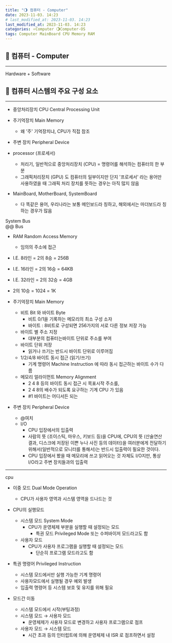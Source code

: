 ```yaml
---
title: "🌖 컴퓨터 - Computer"
date: 2023-11-03. 14:23
# last_modified_at: 2023-11-03. 14:23
last_modified_at: 2023-11-03. 14:23
categories: ⭐Computer 🌖Computer-OS
tags: Computer MainBoard CPU Memory RAM
---
```


## 💫 컴퓨터 - Computer

---

Hardware + Software  

## 💫 컴퓨터 시스템의 주요 구성 요소

---

- 중앙처리장치 CPU Central Processing Unit
- 주기억장치 Main Memory
  - 왜 '주' 기억장치냐, CPU가 직접 참조
- 주변 장치 Peripheral Device

- processor (프로세서)
  - 처리기, 일반적으로 중앙처리장치 (CPU) = 명령어를 해석하는 컴퓨터의 한 부분  
  - 그래픽처리장치 (GPU) 도 컴퓨터의 일부이지만 단지 '프로세서' 라는 용어만 사용하였을 때 그래픽 처리 장치를 뜻하는 경우는 아직 많지 않음  

- MainBoard, MotherBoard, SystemBoard
  - 다 똑같은 용어, 우리나라는 보통 메인보드라 칭하고, 해외에서는 마더보드라 칭하는 경우가 많음

System Bus  
@@ Bus  

- RAM Random Access Memory  
  - 임의의 주소에 접근  

- I.E. 8라인 = 2의 8승 = 256B  
- I.E. 16라인 = 2의 16승 = 64KB  
- I.E. 32라인 = 2의 32승 = 4GB  
- 2의 10승 = 1024 = 1K  

- 주기억장치 Main Memory
  - 비트 Bit 와 바이트 Byte
    - 비트 0/1을 기록하는 메모리의 최소 구성 소자
    - 바이트 : 8비트로 구성되면 256가지의 서로 다른 정보 저장 가능
  - 바이트 별 주소 지정
    - 대부분의 컴퓨터는바이트 단위로 주소를 부여
  - 바이트 단위 저장
    - 읽거나 쓰기는 반드시 바이트 단위로 이루어짐
  - 1/2/4/8 바이트 동시 접근 (읽기/쓰기)
    - 기계 명령어 Machine Instruction 에 따라 동시 접근하는 바이트 수가 다름  
  - 메모리 얼라이먼트 Memory Alignment
    - 2 4 8 등의 바이트 동시 접근 시 목표시작 주소를,  
    - 2 4 8의 배수가 되도록 요구하는 기계 CPU 가 있음  
    - #1 바이트는 어디서든 되는  

- 주변 장치 Peripheral Device
  - @여치
  - I/O
    - CPU 입장에서의 입출력
    - 사람의 뜻 (조이스틱, 마우스, 키보드 등)을 CPU에, CPU의 뜻 (산술연산 결과, 디스크에 저장된 이쁜 누나 사진 등의 데이터)을 여러분에게 전달하기 위해서(일반적으로 모니터를 통해서)는 반드시 입출력이 필요한 것이다.
    - CPU 입장에서 봤을 때 메모리에 쓰고 읽어오는 것 자체도 I/O지만, 통상 I/O라고 주변 장치들과의 입출력

---

cpu

- 이중 모드 Dual Mode Operation  
  - CPU가 사용자 영역과 시스템 영역을 드나드는 것  

- CPU의 실행모드
  - 시스템 모드 System Mode
    - CPU가 운영체제 부분을 실행할 때 설정되는 모드
      - 특권 모드 Privileged Mode 또는 수퍼바이저 모드라고도 함
  - 사용자 모드
    - CPU가 사용자 프로그램을 실행할 때 설정되는 모드
      - 단순히 프로그램 모드라고도 함
- 특권 명령어 Privileged Instruction
  - 시스템 모드에서만 실행 가능한 기계 명령어
  - 사용자모드에서 실행될 경우 예외 발생
  - 입출력 명령어 등 시스템 보호 및 유지를 위해 필요
- 모드간 이동
  - 시스템 모드에서 시작(부팅과정)
  - 시스템 모드 → 사용자 모드
    - 운영체제가 사용자 모드로 변경하고 사용자 프로그램으로 점프
  - 사용자 모드 → 시스템 모드
    - 시간 초과 등의 인터럽트에 의해 운영체제 내 ISR 로 점프하면서 설정